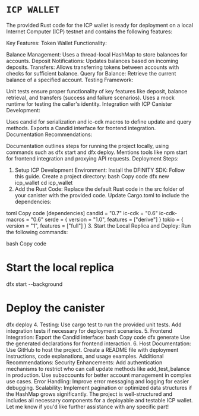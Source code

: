 # `ICP WALLET`

The provided Rust code for the ICP wallet is ready for deployment on a local Internet Computer (ICP) testnet and contains the following features:

Key Features:
Token Wallet Functionality:

Balance Management: Uses a thread-local HashMap to store balances for accounts.
Deposit Notifications: Updates balances based on incoming deposits.
Transfers: Allows transferring tokens between accounts with checks for sufficient balance.
Query for Balance: Retrieve the current balance of a specified account.
Testing Framework:

Unit tests ensure proper functionality of key features like deposit, balance retrieval, and transfers (success and failure scenarios).
Uses a mock runtime for testing the caller's identity.
Integration with ICP Canister Development:

Uses candid for serialization and ic-cdk macros to define update and query methods.
Exports a Candid interface for frontend integration.
Documentation Recommendations:

Documentation outlines steps for running the project locally, using commands such as dfx start and dfx deploy.
Mentions tools like npm start for frontend integration and proxying API requests.
Deployment Steps:

1. Setup ICP Development Environment:
   Install the DFINITY SDK: Follow this guide.
   Create a project directory:
   bash
   Copy code
   dfx new icp_wallet
   cd icp_wallet
2. Add the Rust Code:
   Replace the default Rust code in the src folder of your canister with the provided code. Update Cargo.toml to include the dependencies:

toml
Copy code
[dependencies]
candid = "0.7"
ic-cdk = "0.6"
ic-cdk-macros = "0.6"
serde = { version = "1.0", features = ["derive"] }
tokio = { version = "1", features = ["full"] } 3. Start the Local Replica and Deploy:
Run the following commands:

bash
Copy code

# Start the local replica

dfx start --background

# Deploy the canister

dfx deploy 4. Testing:
Use cargo test to run the provided unit tests.
Add integration tests if necessary for deployment scenarios. 5. Frontend Integration:
Export the Candid interface:
bash
Copy code
dfx generate
Use the generated declarations for frontend interaction. 6. Host Documentation:
Use GitHub to host the project. Create a README file with deployment instructions, code explanations, and usage examples.
Additional Recommendations:
Security Enhancements:
Add authentication mechanisms to restrict who can call update methods like add_test_balance in production.
Use subaccounts for better account management in complex use cases.
Error Handling:
Improve error messaging and logging for easier debugging.
Scalability:
Implement pagination or optimized data structures if the HashMap grows significantly.
The project is well-structured and includes all necessary components for a deployable and testable ICP wallet. Let me know if you'd like further assistance with any specific part!
